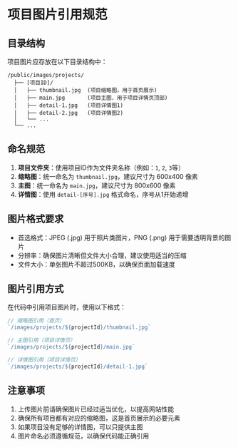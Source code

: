 # 项目图片引用规范

## 目录结构

项目图片应存放在以下目录结构中：

```
/public/images/projects/
  ├── [项目ID]/
  │   ├── thumbnail.jpg  (项目缩略图，用于首页展示)
  │   ├── main.jpg       (项目主图，用于项目详情页顶部)
  │   ├── detail-1.jpg   (项目详情图1)
  │   ├── detail-2.jpg   (项目详情图2)
  │   └── ...
  └── ...
```

## 命名规范

1. **项目文件夹**：使用项目ID作为文件夹名称（例如：`1`, `2`, `3`等）
2. **缩略图**：统一命名为 `thumbnail.jpg`，建议尺寸为 600x400 像素
3. **主图**：统一命名为 `main.jpg`，建议尺寸为 800x600 像素
4. **详情图**：使用 `detail-[序号].jpg` 格式命名，序号从1开始递增

## 图片格式要求

- 首选格式：JPEG (.jpg) 用于照片类图片，PNG (.png) 用于需要透明背景的图片
- 分辨率：确保图片清晰但文件大小合理，建议使用适当的压缩
- 文件大小：单张图片不超过500KB，以确保页面加载速度

## 图片引用方式

在代码中引用项目图片时，使用以下格式：

```javascript
// 缩略图引用（首页）
`/images/projects/${projectId}/thumbnail.jpg`

// 主图引用（项目详情页）
`/images/projects/${projectId}/main.jpg`

// 详情图引用（项目详情页）
`/images/projects/${projectId}/detail-1.jpg`
```

## 注意事项

1. 上传图片前请确保图片已经过适当优化，以提高网站性能
2. 确保所有项目都有对应的缩略图，这是首页展示的必要元素
3. 如果项目没有足够的详情图，可以只提供主图
4. 图片命名必须遵循规范，以确保代码能正确引用